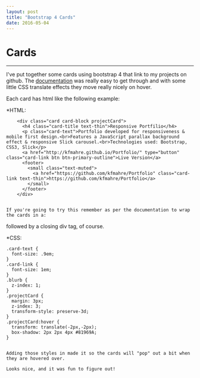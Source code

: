 ```yaml
---
layout: post
title: "Bootstrap 4 Cards"
date: 2016-05-04
---
```


Cards
=====
***
I've put together some cards using bootstrap 4 that link to my projects on github. The [documentation](http://v4-alpha.getbootstrap.com/components/card/) was really easy to get through and with some little CSS translate effects they move really nicely on hover.

Each card has html like the following example:

*HTML:
```
    <div class="card card-block projectCard">
      <h4 class="card-title text-thin">Responsive Portfilio</h4>
      <p class="card-text">Portfolio developed for responsiveness & mobile first design.<br>Features a JavaScript parallax background effect & responsive Slick carousel.<br>Technologies used: Bootstrap, CSS3, Slick</p>
      <a href="http://kfmahre.github.io/Portfolio/" type="button" class="card-link btn btn-primary-outline">Live Version</a>
      <footer>
        <small class="text-muted">
          <a href="https://github.com/kfmahre/Portfolio" class="card-link text-thin">https://github.com/kfmahre/Portfolio</a>
        </small>
      </footer>
    </div>


If you're going to try this remember as per the documentation to wrap the cards in a:
```
<div class="card-columns text-xs-center">

followed by a closing div tag, of course.

*CSS:
```
.card-text {
  font-size: .9em;
}
.card-link {
  font-size: 1em;
}
.blurb {
  z-index: 1;
}
.projectCard {
  margin: 3px;
  z-index: 3;
  transform-style: preserve-3d;
}
.projectCard:hover {
  transform: translate(-2px,-2px);
  box-shadow: 2px 2px 4px #81969A;
}


Adding those styles in made it so the cards will "pop" out a bit when they are hovered over.

Looks nice, and it was fun to figure out!